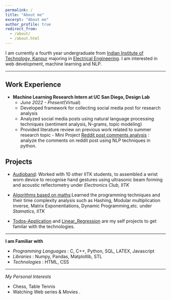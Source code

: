 ```yaml
---
permalink: /
title: "About me"
excerpt: "About me"
author_profile: true
redirect_from: 
  - /about/
  - /about.html
---
```


I am currently a fourth year undergraduate from [Indian Institute of Technology, Kanpur](https://www.iitk.ac.in/) majoring in [Electrical Engineering](https://www.iitk.ac.in/ee/). I am interested in web development, machine learning and NLP.

---

Work Experience 
-------
- **Machine Learning Research Intern at UC San Diego, Design Lab**
  - *June 2022 - Present*(Virtual)
  - Developed framework for collecting social media post for research analysis
  - Analyzed social media posts using natural language processing techniques (sentiment analysis, N-grams, topic modeling)
  - Provided literature review on previous work related to summer research topic
              - Mini Project [Reddit post comments analysis](https://github.com/Akshay024/Reddit-Post-Comments-Analysis) : analyze the comments on reddit post using NLP techniques in python.

Projects
------
- [Audioband](https://github.com/Akshay024/AudioBand): Worked with 10 other IITK students, to assembled a wrist worn device to recognise hand gestures using ultrasonic beam forming and acoustic reflectometry under *Electronics Club, IITK*

- [Algorithms based on maths]():Learned the programming techniques and their time complexity analysis such as Hashing, Modular multiplication inverse,
Matrix Exponentiations, Dynamic Programming,etc. under *Stamatics, IITK*

- [Todos-Application](https://github.com/Akshay024/Todos-Application) and [Linear_Regression](https://github.com/Akshay024/Linear_Regression) are my self projects to get familar with the technologies.

----

**I am Familiar with**
  - *Programming Languages* : C, C++, Python, SQL, LATEX, Javascript
  - *Libraries* : Numpy, Pandas, Matplotlib, STL
  - *Technologies* : HTML, CSS   

----
 
*My Personal Interests*
  - Chess, Table Tennis
  - Watching Web series & Movies . 




